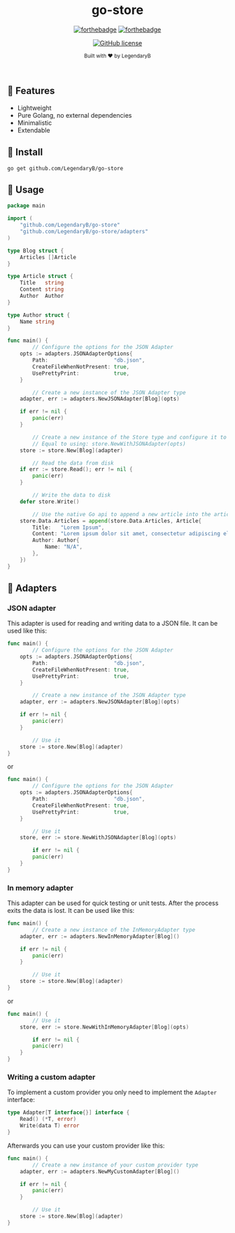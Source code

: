 ﻿<div align="center">

<h1>go-store</h1>

[![forthebadge](https://forthebadge.com/images/badges/fuck-it-ship-it.svg)](https://forthebadge.com)
[![forthebadge](https://forthebadge.com/images/badges/made-with-go.svg)](https://forthebadge.com)

[![GitHub license](https://img.shields.io/github/license/LegendaryB/go-store.svg?longCache=true&style=flat-square)](https://github.com/LegendaryB/go-store/blob/main/LICENSE.txt)

<sub>Built with ❤︎ by LegendaryB</sub>

</div><br>

## 🎯 Features

- Lightweight
- Pure Golang, no external dependencies
- Minimalistic
- Extendable

## 🚀 Install

```
go get github.com/LegendaryB/go-store
```

## 📝 Usage

```go
package main

import (
	"github.com/LegendaryB/go-store"
	"github.com/LegendaryB/go-store/adapters"
)

type Blog struct {
	Articles []Article
}

type Article struct {
	Title   string
	Content string
	Author  Author
}

type Author struct {
	Name string
}

func main() {
        // Configure the options for the JSON Adapter
	opts := adapters.JSONAdapterOptions{
		Path:                     "db.json",
		CreateFileWhenNotPresent: true,
		UsePrettyPrint:           true,
	}

        // Create a new instance of the JSON Adapter type
	adapter, err := adapters.NewJSONAdapter[Blog](opts)

	if err != nil {
		panic(err)
	}

        // Create a new instance of the Store type and configure it to use the JSON Adapter type instance
        // Equal to using: store.NewWithJSONAdapter(opts)
	store := store.New[Blog](adapter)

        // Read the data from disk
	if err := store.Read(); err != nil {
		panic(err)
	}

        // Write the data to disk
	defer store.Write()

        // Use the native Go api to append a new article into the articles array
	store.Data.Articles = append(store.Data.Articles, Article{
		Title:   "Lorem Ipsum",
		Content: "Lorem ipsum dolor sit amet, consectetur adipiscing elit. Aliquam mauris tellus, interdum in neque in, aliquam pharetra tellus. Vivamus mollis facilisis lacinia. In maximus auctor volutpat. Phasellus vel elit justo. Sed mattis elit vitae purus commodo vehicula. Curabitur tristique lacus sed blandit suscipit. Aenean lobortis vitae ligula eget rutrum. Phasellus ut iaculis justo. Praesent molestie aliquam justo, ac pellentesque nisl luctus ut. Maecenas dictum aliquet justo, sollicitudin molestie nisl accumsan blandit. Nunc placerat erat id dui ultricies mollis. Morbi venenatis facilisis sodales. Donec eget risus urna. Maecenas pulvinar felis urna, vitae molestie metus dictum sed. Aenean nec vulputate erat.",
		Author: Author{
			Name: "N/A",
		},
	})
}
```

## 🔌 Adapters

### JSON adapter

This adapter is used for reading and writing data to a JSON file. It can be used like this:

```go
func main() {
        // Configure the options for the JSON Adapter
	opts := adapters.JSONAdapterOptions{
		Path:                     "db.json",
		CreateFileWhenNotPresent: true,
		UsePrettyPrint:           true,
	}

        // Create a new instance of the JSON Adapter type
	adapter, err := adapters.NewJSONAdapter[Blog](opts)

	if err != nil {
		panic(err)
	}

        // Use it
	store := store.New[Blog](adapter)
}
```

or

```go
func main() {
        // Configure the options for the JSON Adapter
	opts := adapters.JSONAdapterOptions{
		Path:                     "db.json",
		CreateFileWhenNotPresent: true,
		UsePrettyPrint:           true,
	}

        // Use it
	store, err := store.NewWithJSONAdapter[Blog](opts)

        if err != nil {
		panic(err)
	}
}
```

### In memory adapter

This adapter can be used for quick testing or unit tests. After the process exits the data is lost. It can be used like this:

```go
func main() {
        // Create a new instance of the InMemoryAdapter type
	adapter, err := adapters.NewInMemoryAdapter[Blog]()

	if err != nil {
		panic(err)
	}

        // Use it
	store := store.New[Blog](adapter)
}
```

or

```go
func main() {
        // Use it
	store, err := store.NewWithInMemoryAdapter[Blog](opts)

        if err != nil {
		panic(err)
	}
}
```

### Writing a custom adapter

To implement a custom provider you only need to implement the `Adapter` interface:

```go
type Adapter[T interface{}] interface {
	Read() (*T, error)
	Write(data T) error
}
```

Afterwards you can use your custom provider like this:

```go
func main() {
        // Create a new instance of your custom provider type
	adapter, err := adapters.NewMyCustomAdapter[Blog]()

	if err != nil {
		panic(err)
	}

        // Use it
	store := store.New[Blog](adapter)
}
```
